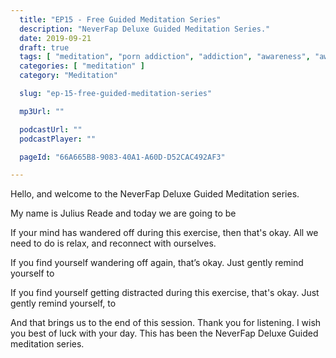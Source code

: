 ```yaml
---
  title: "EP15 - Free Guided Meditation Series"
  description: "NeverFap Deluxe Guided Meditation Series."
  date: 2019-09-21
  draft: true
  tags: [ "meditation", "porn addiction", "addiction", "awareness", "awareness exercises", "perspective", "nofap", "neverfap", "neverfap deluxe" ]
  categories: [ "meditation" ]
  category: "Meditation"

  slug: "ep-15-free-guided-meditation-series"

  mp3Url: ""

  podcastUrl: ""
  podcastPlayer: ""

  pageId: "66A665B8-9083-40A1-A60D-D52CAC492AF3"

---
```


<!-- senses -->

Hello, and welcome to the NeverFap Deluxe Guided Meditation series.

My name is Julius Reade and today we are going to be


If your mind has wandered off during this exercise, then that's okay. All we need to do is relax, and reconnect with ourselves.


If you find yourself wandering off again, that’s okay. Just gently remind yourself to


If you find yourself getting distracted during this exercise, that's okay. Just gently remind yourself, to


And that brings us to the end of this session. Thank you for listening. I wish you best of luck with your day. This has been the NeverFap Deluxe Guided meditation series.
